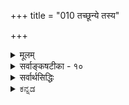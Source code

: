 +++
title = "010 तच्छून्ये तस्य"

+++
<details><summary>मूलम्</summary>

तच्छून्ये तस्य वृत्तिः कथमिव घटते तद्विशिष्टे तु वृत्तौ स्वाधारत्वप्रसङ्गस्तत इह न गुणो नापि धर्मीत्ययुक्तम् ।  
तद्वृत्तिर्धर्मिमात्रे न भवति तत एवास्य तच्छून्यताऽतो नोक्तौ दोषौ स्वधीवाग्विहतिरितरथा तद्वदन्येऽपि जल्पाः ॥ १० ॥
</details>

<details><summary>सर्वाङ्कषटीका - १०</summary>

धर्मधर्मिणोर्भेदे वृत्त्यनुपपत्तिमाशङ्क्य निराकरोति - तच्छून्येत्यादिना । 'नीलो घटः' इत्यादिविशिष्टबुद्धौ किं नैल्यशून्ये घटे नैल्यं वर्तते, उत नैल्यवति घटे नैल्यं वर्तत इत्युच्यते ? आद्ये **तच्छून्ये** = नैल्यशून्ये घटे तस्य **वृत्तिः** = नैल्यस्य वृत्तिः कथमिव घटते? नैल्यशून्ये नैल्यं कथं स्यात्, व्याघातात् । द्वितीये, तद्विशिष्टे वृत्तौ **तु** = नैल्यविशिष्टे घटे नैल्यस्य वृत्तौ तु, **स्वाधारत्वप्रसङ्गः** = नैल्यस्य नैल्यमेव आधारः इति प्रसज्येत । एकस्यैवाधारत्वं आधेयत्वञ्च व्याहतमेव । 'नैल्यविशिष्टे नैल्यं वर्तते ' इत्युच्यमान आधारकोटौ नैल्यं वर्तत इति, स्वस्य स्वयमेवाधारः इत्यायाति । ततः तस्मात् कारणात् **इह** = अस्मिन् विचारे, गुणः न, नापि **धर्मी** =गुणी । किन्तु एकमेव वर्तत इति । तदेतन्निराकरोति - इति **अयुक्तम्** =असमञ्जसम् । एवमपलापः न युज्यते । कुत इत्यत्राह - तद्वृत्तिः धर्मिमात्रे इति । **तद्वत्तिः** = धर्मस्य नैल्यादेः वर्तनम्, न नैल्यविशिष्टे, नापि नैल्यशून्ये, पूर्वोक्तदोषात् । किन्तु **धर्मिमात्रे** = घटमात्रे । तत **एव** = तस्मादेव हेतोः **अस्य** = धर्मिणः घटादेः **तच्छून्यता** = नैल्यादिशून्यता न भवति । अतः उक्तौ **दोषौ** = कल्पद्वयोक्तौ दोषौ न भवतः । **इतरथा** = एवमनङ्गीकारे **स्वधीवाग्विहतिः** = स्वधीविहतिः स्वानुभवविरोधः, **स्ववाग्विहतिः** = स्ववचनविरोधञ्च दुस्त्यजौ भवेताम् । धर्मधर्मिभावसामान्यस्यैव निराकरणे सर्वैर्मूकैरेव भवितव्यमिति प्रतिबन्दीमाह - तद्वदिति । **अन्ये** = वृत्त्यनुपपत्त्यादयः जल्पाः **अपि** = वाग्विलासा अपि **तद्वत्** = स्ववाग्विहत्यादिनिरस्ताः ॥ 

में पृ पृ 

अयं भावः - एवं धर्मधर्मिभावनिराकरणं किं अविनाभावस्थलमात्रे, उत सर्वत्रापि ? अविनाभावस्थल एवेति चेत्; एवं विकल्पः विनाभावस्थलेऽपि हि समानः । तथाहि - 'घटवत् भूतलम्' इत्यादावपि, घटशून्ये भूतले घटो वर्तते, उत घटविशिष्टे भूतले घटो वर्तते ? इति प्रश्ने, पक्षद्वयमपि न 



[[22]]

वक्तुं शक्यम्, दोषस्य स्पष्टत्वात् । किन्तु 'भूतले घटो वर्तते इत्येवोच्यते; सर्वैरपि तथैव व्यवहारात् । भूतले वर्तमानं घटं पश्यन्, घटस्याधेयताम्, भूतलस्याधारतां च जानन् 'भूतले घटः' इति वा 'घटवद्भूतलम्' इति वा व्यवहरति । एवमेव 'नीलो घटः' इत्यत्रापि 'घटे नैल्यं वर्तते' इत्येतावन्मात्रकथने का हानिः ? 

ननु चक्षुषा घटं पश्यति, भूतलं च पश्यति । एतदुभयातिरिक्तं किमन्यत् पश्यति? एवं सति घटस्य आधेयताम्, भूतलस्य आधारताञ्च जानातीति कथमुच्यते ? सुसूक्ष्मदर्शनेऽपि घटे अतिरिक्तां आधेयतां वा, भूतले अतिरिक्तां अधिकरणतां वा न हि चक्षुषा पश्यामः इति चेत्; सत्यम् । सन्ति किल बहुविधा व्यवहाराः । ज्ञानं यादृशं तादृशः खलु व्यवहारः । घटं पटं च एकस्मिन्नेव भूतले पश्यन् 'घटपटौ पश्यामि' इति व्यवहरति । घटं भूतलं च पश्यन् न तथा 'घटभूतले पश्यामि' इति व्यवहरति ; किन्तु ' घटवद्भूतलं पश्यामि' इति, 'भूतले घटं पश्यामि' इति वा व्यवहरति । एतत् कुतः ? इति वक्तव्यम् । 'घटपटौ पश्यामि' इत्यत्र घटपटयोस्संबन्धाग्रहणादेव, घटस्य पटस्य पृथनिर्देशः, द्विवचनञ्च । घटं भूतलं च पश्यंस्तु जनः घटभूतलातिरिक्तं तयोराधाराधेयभावमपि तत्र जानाति । अत एव 'घटवत्' इति संबन्धसूचकं मतुप्प्रत्यययुक्तं शब्दं व्यवहरति, 'भूतले' इति सप्तम्यन्तं वा व्यवहरति । तेन घटभूतलयोः संबन्धम्, तत्प्रयुक्तमाधाराधेयभावं च व्यवहरन्ति सर्वे । अतः 'घटविशिष्टं भूतलम्' इत्याकारिका विशिष्टबुद्धिः अपलपितुं न शक्या । तत्र यत् वैशिष्ट्यं स एव संबन्धः । एवमेव गुणविशिष्टद्रव्यविषयिणी बुद्धिरपि दुरपह्नवा ॥ 

ननु तर्हि घटपदोपरि मतुप्प्रत्ययवत्, नीलपदोपरि 'नीलवान्' इति मतुप्प्रत्ययः स्यात् । 'नीलो घटः' इत्येव खलु सर्वोऽपि वक्ति । अतो नीलघटयोरभेद एव प्रामाणिक इति चेत्, न, नीलपदं हि नीलरूपवाचि । नीलरूपघटयोरभेदे 'नीलरूपो घटः' इति कुतो न प्रयुज्यते ? 'नीलरूपवान् घटः' इत्येव सर्वैरुच्यते । अतोऽस्त्येव गुणवाचिपदात् मतुप्प्रत्ययः । अन्यथा नीलपदघटपदार्थयोरभेदे घट-कुंभादिपदवत् तयोः पर्यायता स्यात् । तर्हि नीलपदोपरि कुतो न मतुप्प्रत्यय इति चेत्; ‘गुणवचनेभ्यो मतुबो/लुगिष्टः पो इत्यनुशासनमेव तत्र प्रमाणम् । अत एव 'गुणे शुक्लादयः पुंसि गुणिलिङ्गास्तु तद्वति' (अम. धी. 17 ) इति कोशोऽपि । तावता 'नीलवान् घटः' इति व्यवहारो नाबद्धः । तर्हि 'रूप' पदात् कथं मतुप् इति चेत्, लोक एव प्रष्टव्यः । रूपादिशब्दाः शास्त्रे सामान्यशब्दाः, लोके तु सौन्दर्येऽर्थे प्रयुज्यन्ते । अतः रूपत्वव्याप्यजातिमद्वाचकनीलादिपदानामेवायं न्याय इति लोकप्रयोगादेव निर्णेयम् । एवं रसादिवाचकपदेष्वपि द्रष्टव्यम्। गुणप्राधान्यविवक्षया वा 'तद्गुणसारत्वात्तद्व्यपदेशः' इति न्यायेन मतुप्प्रत्ययरहितः प्रयोगः । ननु नीलादिपदानां गुणिनि लक्षणैवेति चेत्, तावतापि गुणगुणिनोर्भेदस्यैव सिद्धेः । प्रयोगस्य तौल्ये, एकत्र शक्तिः, अन्यत्र लक्षणेत्यत्र नियामकाभावादुभयत्रापि शक्तेरेव न्याय्यत्वात् ॥ 

ननु घटभूतलयोः आधाराधेयभावो नाम नातिरिक्तो धर्मः, किन्तु आधाराधेयरूप एव । एवञ्चाधारतायाः आधेयतायाश्च भूतलघटरूपत्वेऽपि 'अधिकरणतावत् भूतलम्' 'आधेयतावान् घटः' इति मतुप्प्रत्ययो दृश्यते । तद्वदेव गुणगुणिनोरप्यभेदेऽपि मतुप्प्रत्ययः स्यात् । तावता कथमतिरिक्तत्वसिद्धिः ? न चैतत्परिहारार्थम् 

[[23]]



आधारत्वाधेयत्वादीनामतिरिक्तत्वमेवेति वाच्यम्; यदि घटे आधेयता अतिरिक्ता, तदा आधेयतायामाधेयतान्तराङ्गीकारप्रसङ्गादनवस्थापत्तिः । किञ्च तादृशाधेयतान्तरनिरूपिताधिकरणताया अपि आधेयतायामङ्गी कारप्रसङ्गः । एवमधिकरणतायामप्याधेयताङ्गीकार्या, अधिकरणापेक्षयाधिकरणताया आधेयत्वादिति बहुमुखानवस्थाप्रसङ्गः । अतः आधेयतादिकं नातिरिक्तमित्येव युक्तम् । एवञ्चानतिरिक्तत्वेऽपि मतुप्प्रत्ययः दृश्यत एवेति चेत्; तर्हि घटभूतलयोरपि भेदो न स्यात् । तत्रापि मतुप्प्रत्ययस्याभेदेऽप्युपपत्तेः । न चेष्टापत्तिः; को वानुन्मत्तः घटभूतलयोरैक्यं ब्रूयात् । न च पृथक्सिद्धिस्थले अस्तु सार्थको मतुप्प्रत्ययः । अपृथक्सिद्धिस्थले मास्तु इति शङ्खयम्; 'नीलरूपवान् घटः' इति प्रयोगस्य दर्शितत्वात् । किञ्च 'दृष्टमेव स्पृशामि इति प्रत्यभिज्ञया गुणगुणिनोर्भेदस्यैव प्रत्यक्षसिद्धतया मतुप्प्रत्ययः सार्थक एव । 'आधेयतावान् घटः' इत्यादिव्यवहारस्य केवलशास्त्रसंकेतपरिकल्पितत्वान्न तुल्यन्यायावतारः । 'प्रतीति-व्यवहाराभ्यां वस्तुसिद्धिः' इति हि न्यायः । 'आधेयतावान्' इत्यादिस्तु न प्रतीतिः, नापि व्यवहारः, किन्तु केवलं शास्त्रीयो निर्देशः । एतादृशशास्त्रीयव्यवहारनिर्वाहायैव कल्पितः शब्दविकल्पः । आधाराधेयभावस्तु घटभूनलयोरेव । अन्यथा 'भूतलवृत्तिघटो भूतले वर्तते, उत भूतलावृत्तिघटो भूतले वर्तते ? नाद्यः, , भूतलवृत्तिर्घटो भूतले पुनः कथं वर्तेत ? न द्वितीयः, भूतलावृत्तिर्घटो भूतले कथं स्यात् ?' इत्यपि स्यात् । अतः ‘घटविशिष्टे' ‘घटशून्ये' इत्यादि केवलशब्दाडम्बरमात्रम् । घटभूतलयोराधाराधेयभावः किल प्रत्यक्षदृष्टः । न तत्र शब्दापेक्षा । शब्दप्रयोगोऽपि 'भूतले घटः' इत्येतावानेवेत्यादिकं पूर्वमेवोक्तम् । अतो न वृत्त्यनुपपत्तिः ॥ एवमपि पुनः पुनस्तदेवोच्यते चेत्, इदमत्र वक्तव्यम् । अस्मत्पक्षस्य दुष्टत्वं वदता, 'दुष्ट' शब्दस्य दोषविशिष्टवाचकत्वात्, अस्मत्पक्षः धर्मी, दोषः धर्मश्चाङ्गीकार्य एव । एवञ्च दोषविशिष्टे दोषो वर्तते, उत दोषशून्ये दोषो वर्तते ? प्रथमपक्षे दोषस्य दोष एवाधारः स्यात् । स्वस्य स्वाधारत्वं तु व्याहतम् । द्वितीयपक्षे दोषशून्ये दोषः कथं स्यात् ? एवं स्ववचनविरोधः स्वानुभवविरोधश्च दुष्परिहरः । अतो विशिष्टबुद्धिरनिवार्यैव ॥ 

ननु ! न केवलं वृत्त्यनुपपत्तिः । किन्तु संबन्धानुपपत्तिरपि । घटः, भूतलं चेति द्वावपि स्वतन्त्रौ पदार्थों । न हि तौ स्वस्वरूपे परस्परापेक्षौ । अतः स्वतन्त्रयोरुभयोर्वैशिष्ट्यप्रतीतिः केवलविकल्परूपा, न प्रामाणिकी । न च तयोरन्यः संयोगः संबन्धो वर्तते, तस्यापि संबन्धान्तरापेक्षायामनवस्थानात् । अनपेक्षायाञ्च, संयोगस्य संबन्धान्तराभावे, घटस्यापि मास्तु संबन्धः । न चेष्टापत्तिः, एवं तर्हि हिमवद्विन्ध्ययोरपि सम्बन्धव्यवहारः स्यात् । अतस्संबन्धव्यवहारः कल्पित एवेति विशिष्टबुद्धेः कल्पितत्त्वं दुर्वारम् । अतश्च धर्मधर्मिभावस्य कल्पितत्वात् द्रव्याद्रव्यविभागः न घटत एवेति चेत्, तत्राह - तद्वदन्येऽपि जल्पा इति । . अन्ये जल्पा **अपि** =संबन्धानुपपत्त्यादिप्रलापा अपि तद्वत् वृत्त्यनुपपत्त्यादिवदेव स्वतो निरस्ताः । मत्तोन्मत्तप्रलापादीनां किमस्ति मौल्यम् ! तदिदं 'जल्पाः' इति पदेन सूचितम् । घटभूतले न हिमवद्विन्ध्यतुल्ये । नापि तत्पदे घटकलशपदवत्पर्याये । नापि नैल्यर्घटवदविनाभूते । अतश्च घटभूतलपदयोः पर्यायत्वाभावात्, घटभूतलयोर्विनाभावात्, तयोराधाराधेयभावदर्शनाच्च तयोर्विशिष्टव्यवहारो विलक्षणो दुरपह्नवः । अतः

[[24]]

'घटभूतलयोः भिन्नपदार्थयोः, हिमवद्विन्ध्ययोरिव संबन्धो न भवति' इत्यादिकं हि जल्पमात्रम् । प्रत्यक्षसिद्धं संबन्धं अपलपतां वाद एव नास्त्यधिकारः । घटभूतलयोर्मध्येऽतिरिक्तः पदार्थः को वा भासते ? तयोरन्तरालाभावमात्रं दृश्यते । अतो नैरन्तर्यमेव संयोगः, न त्वतिरिक्त इति चेत्, विचार्यत इदमद्रव्यसरे । एवञ्च धर्मधर्मिभावस्य दुरभिलपत्वात्, गुणगुणिभावः, आधाराधेयभावोऽपि दुरभिलपः ॥ 

यो 

ननु यदि गुणगुणिनौ भिन्नौ स्याताम्, कदाचित् कस्यचित् घटभूतलवद्भिन्नावुपलभ्येताम् । तथानुपलंभान्नास्ति तयोर्भेद इति चेत्, किं गुणगुणिनावङ्गीकृत्येदमापाद्यते, उतानङ्गीकृत्य ? आद्ये, कथमङ्गीकृत्य निराकरणं घटेत? द्वितीये तयोरनङ्गीकारादेव निराकरणं न घटेत । न हि शशशृङ्गं निराकर्तव्यम्, तस्याभावादेव । 'यदि तौ भिन्नौ स्याताम्, तर्हि प्रत्येकमप्युपलभ्येताम्' इति तर्क एवात्र विवक्षित इत्यपि - भेदाभेदयोः उपलंभं प्रत्यप्रयोजकत्वेनोक्ततर्कस्य प्रतितर्कपराहतत्वात् । ततश्चोक्ततर्कस्य तर्काङ्गपञ्चकान्यतमहान्या दुस्तर्कत्वम् । तथा हि - ' पर्वतो वह्निमान् धूमात्' इति प्रयोगे; 'धूमोऽस्तु, वह्निर्मास्तु' इत्यप्रयोजकशङ्कायां कृतायां, 'यदि वह्निर्न स्यात्, तर्हि धूमोऽपि न स्यात्, इत्यनुकूलस्तर्कः अप्रयोजकशङ्कावारणाय कर्तव्यः । अस्य तर्कस्य अङ्गानि पञ्च - १. आपाद्यापादकयोर्व्याप्तिः । २. आपाद्यस्य विपर्यये पर्यवसानम् । ३. आपाद्यस्य परानिष्टत्वम् । ४. अस्य तर्कस्य परपक्षासाधकत्वम् । ५. अस्य तर्कस्य प्रतितर्केणापराहतिश्चेति ॥ 

१. अत्र वह्न्यभावः आपादकः, धूमाभाव आपाद्यः । तयोः 'यत्र वह्न्यभावः तत्र धूमाभावः' इति व्याप्तिर्वर्तते । २. एवम् आपाद्यः धूमाभावः आरोपात्मकः, पर्वते धूमस्य दर्शनात् । अतः अत्र 'धूमाभावः स्यात्' इतिज्ञानं भ्रमरूपमेव वक्तव्यम् । ३. एवम् आपाद्यः धूमाभावः परानिष्टः । 'धूमोऽस्तु' इति तेन धूमस्याङ्गीकारात् । ४. एवम् उक्ततर्कस्य परपक्षासाधकत्वं स्पष्टमेव । ५. एवं अस्य तर्कस्य प्रतितर्केणापराहतिश्च । कथमिति चेत्, 'यदि वह्निर्न स्यात्, तर्हि धूमोऽपि न स्यात्' इत्यस्य 'यदि वह्न्यभावेऽपि धूमः स्यात्, तर्हि कारणमन्तरापि कार्यं स्यादिति अनुकूलतर्कस्यैव सत्त्वेन प्रतिकूलतर्कापराहतिवर्तते । अतोऽङ्गपञ्चकयुक्तत्वादयं सतर्कः । अत्रैव 'धूमवान् वह्नेः' इति प्रयोगे, 'वह्निरस्तु, धूमो मा अस्तु' इत्यप्रयोजकशङ्कायाम्, ‘यदि धूमो न स्यात्, तर्हि वह्निरपि न स्यात्' इति तर्को वक्तव्यः । नैतत्संभवति, अयोगोलके धूमाभावेऽपि वह्नेर्दशनात् । अतोऽत्रापाद्यापादकयोर्व्याप्तिरेव नास्तीत्ययं दुस्तर्कः । एवञ्च प्रकृते, ‘यदि गुणगुणिनौ भिन्नौ स्याताम्, तर्हि घटपटवत् प्रत्येकमप्युपलभ्येताम्' इति वा, ‘सहैव नोपलभ्येताम्’ इति वा वक्तुं न हि शक्यम् । पदार्थसामग्र्याः उपलंभसामग्र्याश्च परस्परं भिन्नत्वात् । न हि वस्तुगतभेदाभेदादिः उपलंभं प्रति साक्षात् परंपरया वा प्रयोजको भवति । गुणगुणिनोर्भेदे 'दृष्टमेव स्पृशामि इति प्रत्यभिज्ञाया अनुपदं प्रदर्शितत्वात् । तथा च ' यत्र वस्तुनोर्भेदः, तत्र नास्ति सहोपलंभः' इति व्याप्तयभावान्नायं सतर्कः ॥ 

ननु न केवलं सहोपलंभः, हस्तिहस्तिपकयोरपि तत्सत्वात् । किन्तु नियतस्सहोपलंभ एवाभेदसाधकः । अस्ति च गुणगुणिनोस्तथात्वमिति चेत्, उपलंभसामग्र्याः वस्तुभेदाभेदसामग्र्याश्च भिन्नत्वेन सहोपलंभनियमस्यापि वस्त्वभेदाप्रयोजकत्वेन दत्तोत्तरत्वात् । वस्तुभेदस्य प्रमाणान्तरेण सिद्धेर्दर्शितत्वात् । 

11. 

[[25]]


सहोपलंभस्यान्यथासिद्धेश्च दर्शितत्वात् । सहत्वस्यैव भेदसाधकत्वेन वैपरित्याच्च । अतः द्रव्यगुणभेदः दुरभिलपः । ततश्च द्रव्याद्रव्यविभागोऽपि सुप्रतिष्ठित एव ॥ 

अत्रेदमवधेयम् - अर्थः, ज्ञानम्, शब्दव्यवहारः इति क्रमः । एतत्त्रयमपि पृथक्कृत्य, चिन्तयितुं - क्षमाणां धीराणामेव विचारार्हता न्याय्या । ये तु दुर्बलबुद्धयो गाढं चिन्तयितुं न क्षमन्ते, केवलं शब्दमवलम्बते, ते कथमेवं चिन्तयितुं निर्धारयितुं वा प्रभवेयुः ? प्रायः शब्दमात्रपरायणैः पण्डितैः तत्त्वं निर्णेतुं सर्वथा न शक्यम् । परं तु तादृशैर्ग्रन्थकारैस्सर्वमपि शास्त्रं कलुषीकृतं क्रमश इत्येव परमं सत्यम् । इदमेव वक्ति 'शब्दार्थप्रत्ययानामितरेतराध्यासात्संकरः' (पा.यो.सू. 3-17) इति सूत्रम् । अत्र समासनियमानुसारेण शब्दपदस्यादौ निवेशः क्रमस्तु ' अर्थप्रत्ययशब्दानाम्' इत्येव ॥ १० ॥
</details>

<details><summary>सर्वार्थसिद्धिः</summary>

पुनरपि धर्मस्य धर्मिणि वृत्तिं विकल्प्य तदुभयमपह्नुवानं प्रत्याह - तच्छून्य इति ॥ योऽयं रूपादिः द्रव्यस्य गुणतयेष्टस्स किं स्वशून्ये वर्तते स्वविशिष्टे वा? नाद्यः; व्याघातात् । अन्यथा सर्वेषां सर्वत्र वृत्तिः किं न स्यात्? खपुष्पादीनामपि कथं निषेधः? योग्यानुपलब्ध्येति चेन्न; तदुपब्दध्यनुपलब्ध्योरपि विरोधाभावात् । किंचानुपलब्धिरभावोपस्थापनेन भावं विरुन्ध्यात्; तदा कथं तच्छून्ये तस्य वृत्तिः? न द्वितीयः, आत्माश्रयापातात् । शिष्टं विशेषणविशेष्यतत्संबन्धातिरिक्तं न किंचित्, तस्मिन् प्रमाणाभावात् । न चोक्तेषु त्रिष्वन्यतममात्रम्, तावति विशिष्टधीव्यवहारयोरभावात् । अतः संबन्ध्युभयं विशिष्टशब्दार्थ इति स्यात् । तथा च स्वविशिष्टे वर्तमानो गुणस्स्वविशेष्यमिव स्वात्मानमपि स्वाधारीकुर्यात् । किमत्रानिष्टम्? स्वस्य स्वस्मादन्यत्वम्; अभेदे कथमाधाराधेयभावः? प्रतिसंबन्धिभेदाभावात् । न चात्र भिन्नाभिन्नत्वं दृष्टं युष्मदिष्टं वा । एवं वृत्त्यनुपपत्या वा गुणगुणिनोरन्यतरपरिशेषः स्यात्, उभयपरित्यागो वेति परोक्तमयुक्तम् । कथमित्यत्राह - तद्वृत्तिर्धर्मिमात्र इति । न वयं तच्छूऽन्ये तद्विशिष्टे वा तस्य वृत्तिं ब्रूमः । अपि तु वस्तुतस्तद्विशिष्टे विशेष्ये तद्विशिष्टप्रवृत्त्यभावे तच्छून्ये वृत्तिस्स्यादेवेति चेत्तत्राह - न भवति तत एवास्य तच्छून्यतेति । यत्र यद्वर्तते तस्य कथं तच्छून्यत्वम्? न च तद्वति वर्तमानस्य तस्मिन्नपि वृत्तिरिति नियमः । घटवति भूतले वर्तमानानां गुणादीनां घटेऽपि वृत्तेरदृष्टेः । एवं घटस्यापि । ननु सर्वत्र वृत्तिविकल्पेन विशिष्टं दूषयतः किं नि(दर्श)दानम्? किं क्वचिदपि विशिष्टप्रतीतिरेव नास्ति, सत्यपि वा निष्कारणिका, सकारणाऽपि वा दुर्निरूपितकारणा, निरूपितकारणाऽपि वा निर्विषया, सविषयाऽपि वा बाधितविषयेति । नाद्यः, लौकिकपरीक्षकबहिष्कारप्रसङ्गात् । सर्वशून्यवादिनाऽपि हि संवृत्त्या विशिष्टधीरिष्यते । न द्वितीयः; कार्यस्य कारणावश्यंभावात्, तदनभ्युपगमे तु लोकायतावतारात् । इष्यते चाविद्यावासानादिभ्रान्तेरपि निदानं भवद्भिः । अत एव न तृतीयः । नापि चतुर्थः, स्वपरलोकव्यवहारविरोधादेव । कथं किलासौ विशिष्टप्रतीतिः? कथं च निर्विषया? न पञ्चमः; अद्यापि बाधस्याशामोदकायमानत्वात् । विकल्पप्रामाण्यं च वक्ष्यते । अतो यथादर्शनं क्वचित्किंचिद्वर्तते न स्वस्मिन्निति व्यवस्थिते त्वदुक्तौ व्याघातात्माश्रयदोषौ न स्त इत्याह - अतो नोक्तौ दोषाविति । अन्यथाऽनिष्टमाह - स्वधीवाग्विहतिरितरथेति । स्वधीविहतिः स्ववाग्विहतिः स्वधीवाग्विहतिरिति प्रत्येकसमुदायपरं योज्यम् । कथं तवापि विशिष्टधीविरहे तद्विषयव्याहारव्यवहारावुदाहरणोपनयौ च वस्तुतस्तद्धर्मविशिष्टविषयौ? बुद्धिस्स्वप्रकाशा अभिन्नदेशकालं स्वलक्षणम् कल्पनापोढमभ्रान्तं प्रत्यक्षं प्रतिवादिवाक्यमसाधकं विशिष्टं नास्तीत्यपि विशिष्टमात्थ; तच्च विशिष्टविषयस्वधीविरुद्धमिति । ननु सन्त्यन्येऽपि धर्मधर्मिभावभञ्जकाः परेषां प्रसङ्गाः ते कथमुद्धार्या इत्यत्राह - तद्वदन्येऽपि जल्पा इति । अन्येऽपि नित्यसमाधिरूपाः शुष्कप्रलापास्तद्वन्निरस्तवाक्यैस्तुल्यं वर्तन्ते । उत्थानपरिहारप्रकारभेदेऽपि स्वव्याघातादिदोषाविशेषादित्यर्थः ।  
घटकुड्यवदन्यत्वेऽनन्यत्वे तु स्वरूपवत् । न गुणस्य गुणत्वं स्यादित्यसत्स्वोक्तिबाधतः ॥  
दूष्यादन्यदनन्यद्वा दूषणं न तु दूषणम् । गर्दभादिवदन्यत्वेऽनन्यत्वे दूषणीयवत् ॥  
एवं संबद्धत्वासंबद्धत्वसमानकालत्वासमानकालत्वयुगपद्ग्राह्यत्वायुगपद्ग्राह्यत्वादिविकल्पस्य बाधास्तदुद्धाराश्च विशुद्धबुद्धिभिरवधातव्याः, दूष्येणापि संबन्धादिविकल्पदोषसाम्यादिति ॥ १० ॥ इति धर्मधर्मिभावः ॥
</details>

<details><summary>ಕನ್ನಡ</summary>

ईग आधाराधेयभाव दॊषणॆयन्नु विमर्शिसुत्तारॆ;- तच्चन्य तस्यवृत्तिः-कथमिन घटते? तद्विशिष्टे वृत् तु स्वाधारत्व प्र सङ्गः-अदु इल्लद कडॆयल्लि अदर इरुविकॆयु हेगॆ हॊन्दुवुदु? अदरिन्द कूडिद्दरल्लि अदर इरुविकॆयागुवुदादरॆ तनगॆ ताने आधारवाग बेकागुत्तदॆ.ततः इह गुणः न, धर्मसि न-आदकारण इल्लि गुणअथवा धर्मयावुदॊन्दु इल्ल. धर्मियू सह यावुदू इल्ल. 

नीलरूपादि गुणगळे आगलि, गोत्वादि धर्मगळे आगलि ऒन्दु वस्तुविनल्लि इरबेकादरॆ आ गुण मत्तु धर्म आधेय, वस्तुवु आधार, ऎन्दागुत्तदॆ. ईग गोत्व ऎम्ब धर्मवु गोत्व शून्यदल्लि इरुवुदे गोत्वविशिष्टदल्लिरुवुदॆ? ऎम्ब प्रश्नॆगॆ सरियाद उत्तरवन्नु हेळबेकु, गोत्वशून्यदल्लि गोत्व इरलु साध्यवे इल्ल ऎम्बुदु स्पष्ट. ईग 'गोत्वविशिष्टदल्लि गोत्वविदॆ' ऎम्ब ऎरडनॆय कल्पवे उळियुत्तदॆ, 

14 



(श्लोक 10 

तद्वत्तिर्धमि्रमान भवति तत एवास्य तचॊन्यता तः 

नो दोष् स्वधीवाग्नि हतिरितरथा तत्व द पि जा 

गोत्वक्कॆ गोत्वविशिष्टवे आधार ऎन्दागुत्तदॆ. गोत्व आधेय, गोत्वविशिष्ट आधार ऎन्दाग गोत्वक्कॆ आधार कोटियल्लि गोत्ववूसेरु तदॆ. इदरिन्द गोत्वक्कॆ गोत्ववु आधार ऎन्दायितु. तनगॆ ताने आधार वागलु साध्यविल्ल. आधाराधेयभाववे असम्बद्धवॆन्दागुत्तदॆ. हिगे ई आधाराधेयभाव मूलकवाद सगुणवाद मत्तु सविशेषवाद अथवा द्रवाद्रव्य विभाग समर्थनीयवल्ल ऎम्बुदु पूर्वपक्ष. 

सिद्धान्त-इति अयुक्तं . 

हीगॆम्बुदु युक्तवल्ल. एकॆन्दरॆ तन्नत्तिः धर्मिमात्रॆ-गोत्वमुन्ताद धर्मगळु अवक्कॆ आधारवाद व्यक्तिगळल्लि मात्र इरुवुवु. अन्दरॆ गोत्ववु गोत्वशून्यदल्लू इरु वुदिल्ल, गोत्वविशिष्टदल्लू इरुवुदिल्ल; गोविनल्लि इरुत्तदॆ. तत एव अक्क तचून्यता न भवति आद्दरिन्दले गोमुन्ताद व्यक्तिगळु गोत्वादि शून्यवागुवुदिल्ल. अतः उक्त दोष् आदकारण हिन्दॆ हेळिद दोष यावुदू बरुवुदिल्ल. इतरथा स्वधीवाग्नि हतिः हीगॆ ऒप्प दिद्दरॆ अवरवर अनुभम्म मत व्यवहारगळ विरोध बरुवुदु'. 

अवर आक्षेपगळॆल्लवू शब्ददल्लि तोरुववे हॊरतु पदार्थदल्ला गलि अनुभवदल्लागलि याव विरोधवू इरुवुदिल्ल. नॆलदल्लि घटवन्नु नोडुत्तानॆ. 'नॆलदल्लि घटविदॆ, ऎम्ब ज्ञान बरुत्तदॆ. इल्लि 'घटशून्यवाद भूतलदल्लि घटविरुवुदॆ, अथवा घटविशिष्टवाददल्लॆ? ऎन्दु प्रश्निसिदाग, ई ऎरडन्नू बिट्टु 'नॆलदल्लि घटविदॆ' ऎन्दिष्टे उत्तर कॊडबेकागुत्तदॆ. इदरल्लि याव आक्षेपवन्नू तोरिसुवन्तिल्ल. ई अनुभवगळॆल्लवन्नू तळ्ळि हाकिदरॆ,यारू यावुदन्नू तिळियलू साध्यविल्ल, हेळलू साध्यविल्ल. लोकदल्लि विशेष्य -विशेषणभाव मूलकवाद घट वत् भूतलं' 'दण्डी पुरुषः' इत्यादि व्यवहारगळू अदक्कॆ कारणवाद ज्ञानगळू सर्वानुभवसिद्ध. कुतर्कदिन्द इवन्नॆल्ल अल्लगळॆदरॆ ऎल्लरू मौनिगळागियू ज्ञानशून्यरागियू इरबेकागुत्तदॆ. 

उदाहरणॆगॆ विशिष्ट बुद्धियन्नु निराकरिसुव बौद्धरु 'विशेष्यविशे षणभाव अप्रामाणिक' ऎन्दु हेळुवाग विशेष्य विशेषणभाद ऎम्ब विशेष दल्लि अप्रामाणिकवॆम्ब विशेषणवन्नु प्रतिपादिसबेकागुत्तदॆ. इल्लदिद्दरॆ 

श्लोक ॥] 

-॥- 



15 

[चतुर्विंशतितत्त्व सृष्टि क्रम] 

स्वच्छ ने नागमेन प्रकृतिमहदहारमात्राक्षसिद्धिः 

नाध्यक्षीणाप्रतीतेर्न पुनरनुमया वालिजाग्यसिद्ध! विशेष्य विशेषणभावदल्लि 'अप्रामाणिकत्व'वॆम्ब विशेषण सिद्धिसदे होगु इदॆ. इदरिन्द विशेष्य विशेषणभाव प्रामाणिकवॆन्दु सिद्धवागुत्तदॆ. आद्द रिन्द विशेष्य-विशेषणभाव अथवा धर्म-धर्मिभाव मुन्तादवुगळ अनुभव मत्तु व्यवहारगळन्नु अल्लगळॆदरॆ ऎल्लरू ज्ञानशून्यरागियू मौनिगळागियू आगबेकागुत्तदॆ. 

तद्वत् अन्नोsपि जा हीगॆये उळिद कुतर्कवादगळू सह निराकृतवादवॆन्दु तिळियबेकु. 

धर्म-धर्मिगळु परस्पर भिन्नवॆ, अभिन्नवॆ? भिन वादरॆ ऎरडू घट पटगळन्तॆ स्वतन्त्रवाद ऎरडु वस्तुगळागुवदरिन्द ऒन्दक्कॊन्दु आधारा धेयभाव हॊन्दुवुदिल्ल. अभिन्नवे आदरॆ ऒन्दे वस्तुविनल्लि आधाराधेय भाव हॊन्दुवुदिल्ल. इदुमॊदलाद वादगळन्नु वितण्डावादगळॆन्नुत्तारॆ. धर्म मत्तु धर्मिगळु भिन्नवादागले अधाराधेयभाव बरुत्तदॆ. सर्वानुभवसिद्धवादुदन्नु यारू अल्लगळॆयलागदु ॥१०। 

</details>
